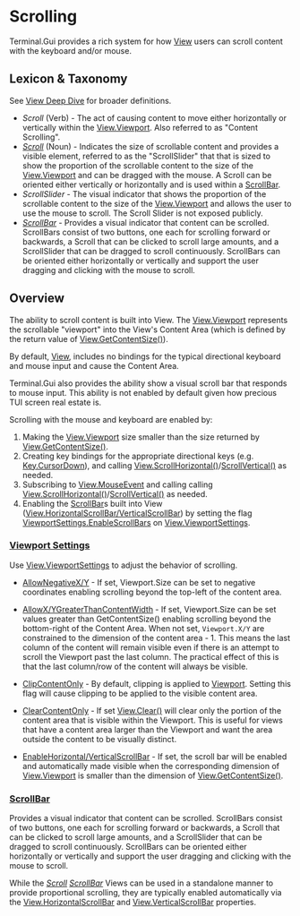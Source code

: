# Scrolling

Terminal.Gui provides a rich system for how [View](View.md) users can scroll content with the keyboard and/or mouse.

## Lexicon & Taxonomy

See [View Deep Dive](View.md) for broader definitions.

* *Scroll* (Verb) - The act of causing content to move either horizontally or vertically within the [View.Viewport](~/api/Terminal.Gui.View.Viewport.yml). Also referred to as "Content Scrolling".
* *[Scroll](~/api/Terminal.Gui.Scroll.yml)* (Noun) - Indicates the size of scrollable content and provides a visible element, referred to as the "ScrollSlider" that that is sized to show the proportion of the scrollable content to the size of the [View.Viewport](~/api/Terminal.Gui.View.Viewport.yml) and can be dragged with the mouse. A Scroll can be oriented either vertically or horizontally and is used within a [ScrollBar](~/api/Terminal.Gui.ScrollBar.yml).
* *ScrollSlider* - The visual indicator that shows the proportion of the scrollable content to the size of the [View.Viewport](~/api/Terminal.Gui.View.Viewport.yml) and allows the user to use the mouse to scroll. The Scroll Slider is not exposed publicly. 
* *[ScrollBar](~/api/Terminal.Gui.ScrollBar.yml)* - Provides a visual indicator that content can be scrolled. ScrollBars consist of two buttons, one each for scrolling forward or backwards, a Scroll that can be clicked to scroll large amounts, and a ScrollSlider that can be dragged to scroll continuously. ScrollBars can be oriented either horizontally or vertically and support the user dragging and clicking with the mouse to scroll.


## Overview

The ability to scroll content is built into View. The [View.Viewport](~/api/Terminal.Gui.View.Viewport.yml) represents the scrollable "viewport" into the View's Content Area (which is defined by the return value of [View.GetContentSize()](~/api/Terminal.Gui.View.GetContentSize.yml)). 

By default, [View](~/api/Terminal.Gui.View.yml), includes no bindings for the typical directional keyboard and mouse input and cause the Content Area.

Terminal.Gui also provides the ability show a visual scroll bar that responds to mouse input. This ability is not enabled by default given how precious TUI screen real estate is.

Scrolling with the mouse and keyboard are enabled by:

1) Making the [View.Viewport](~/api/Terminal.Gui.View.Viewport.yml) size smaller than the size returned by [View.GetContentSize()](~/api/Terminal.Gui.View.GetContentSize.yml). 
2) Creating key bindings for the appropriate directional keys (e.g. [Key.CursorDown](~/api/Terminal.Gui.Key)), and calling [View.ScrollHorizontal()](~/api/Terminal.Gui.View.ScrollHorizontal.yml)/[ScrollVertical()](~/api/Terminal.Gui.View.ScrollVertical.yml) as needed.
3) Subscribing to [View.MouseEvent](~/api/Terminal.Gui.View.MouseEvent.yml) and calling calling [View.ScrollHorizontal()](~/api/Terminal.Gui.View.ScrollHorizontal.yml)/[ScrollVertical()](~/api/Terminal.Gui.View.ScrollVertical.yml) as needed.
4) Enabling the [ScrollBar](~/api/Terminal.Gui.ScrollBar.yml)s built into View ([View.HorizontalScrollBar/VerticalScrollBar](~/api/Terminal.Gui.View.HorizontalScrollBar.yml)) by setting the flag [ViewportSettings.EnableScrollBars](~/api/Terminal.Gui.ViewportSettings.EnableScrollBars.yml) on [View.ViewportSettings](~/api/Terminal.Gui.View.ViewportSettings.yml). 

### [Viewport Settings](~/api/Terminal.Gui.ViewportSettings.yml)

Use [View.ViewportSettings](~/api/Terminal.Gui.View.ViewportSettings.yml) to adjust the behavior of scrolling. 

* [AllowNegativeX/Y](~/api/Terminal.Gui.ViewportSettings.AllowNegativeXyml) - If set, Viewport.Size can be set to negative coordinates enabling scrolling beyond the top-left of the content area.

* [AllowX/YGreaterThanContentWidth](~/api/Terminal.Gui.ViewportSettings.AllowXGreaterThanContentWidth) - If set, Viewport.Size can be set values greater than GetContentSize() enabling scrolling beyond the bottom-right of the Content Area. When not set, `Viewport.X/Y` are constrained to the dimension of the content area - 1. This means the last column of the content will remain visible even if there is an attempt to scroll the Viewport past the last column. The practical effect of this is that the last column/row of the content will always be visible.

* [ClipContentOnly](~/api/Terminal.Gui.ViewportSettings.ClipContentOnly) - By default, clipping is applied to [Viewport](~/api/Terminal.Gui.View.Viewport.yml). Setting this flag will cause clipping to be applied to the visible content area.

* [ClearContentOnly](~/api/Terminal.Gui.ViewportSettings.ClearContentOnly) - If set [View.Clear()](~/api/Terminal.Gui.View.Clear.yml) will clear only the portion of the content area that is visible within the Viewport. This is useful for views that have a content area larger than the Viewport and want the area outside the content to be visually distinct.

* [EnableHorizontal/VerticalScrollBar](~/api/Terminal.Gui.ViewportSettings.EnableHorizontalScrollBar) - If set, the scroll bar will be enabled and automatically made visible when the corresponding dimension of [View.Viewport](~/api/Terminal.Gui.View.Viewport.yml) is smaller than the dimension of [View.GetContentSize()](~/api/Terminal.Gui.View.GetContentSize.yml).


### [ScrollBar](~/api/Terminal.Gui.ScrollBar.yml)

Provides a visual indicator that content can be scrolled. ScrollBars consist of two buttons, one each for scrolling forward or backwards, a Scroll that can be clicked to scroll large amounts, and a ScrollSlider that can be dragged to scroll continuously. ScrollBars can be oriented either horizontally or vertically and support the user dragging and clicking with the mouse to scroll.

While the *[Scroll](~/api/Terminal.Gui.Scroll.yml)* *[ScrollBar](~/api/Terminal.Gui.ScrollBar.yml)* Views can be used in a standalone manner to provide proportional scrolling, they are typically enabled automatically via the [View.HorizontalScrollBar](~/api/Terminal.Gui.View.HorizontalScrollBar.yml) and  [View.VerticalScrollBar](~/api/Terminal.Gui.View.VerticalScrollBar.yml) properties.

